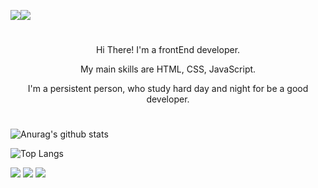 <a href="https://www.instagram.com/d.hyun71/" target="_blank"><img src="https://img.shields.io/badge/d.hyun71-E4405F?style=flat-square&logo=Instagram&logoColor=white"/></a><img src="https://img.shields.io/badge/Mail-white?style=flat&logo=Gmail&logoColor=black"/> 

#
<div align="center">
Hi There! I'm a frontEnd developer.

My main skills are HTML, CSS, JavaScript.

I'm a persistent person, who study hard day and night for be a good developer.
</div>

#
![Anurag's github stats](https://github-readme-stats.vercel.app/api?username=KimDeokHyun&show_icons=true&theme=tokyonight)

![Top Langs](https://github-readme-stats.vercel.app/api/top-langs/?username=KimDeokHyun&layout=compact&theme=tokyonight)

<img src="https://img.shields.io/badge/css-green?style=flat&logo=Sass&logoColor=CC6699"/> <img src="https://img.shields.io/badge/html-black?style=flat&logo=html5&logoColor=E34F26"/> <img src="https://img.shields.io/badge/Python-3776AB?style=flat&logo=Python&logoColor=3776AB"/>
